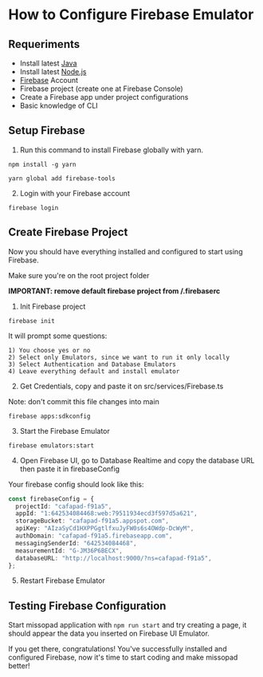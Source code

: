 # How to Configure Firebase Emulator

## Requeriments

- Install latest [Java](https://www.java.com/it/download/)
- Install latest [Node.js](https://nodejs.org/en/)
- [Firebase](https://firebase.google.com/?hl=pt) Account
- Firebase project (create one at Firebase Console)
- Create a Firebase app under project configurations
- Basic knowledge of CLI

## Setup Firebase

1. Run this command to install Firebase globally with yarn.

```
npm install -g yarn

yarn global add firebase-tools
```

2. Login with your Firebase account

```
firebase login
```

## Create Firebase Project

Now you should have everything installed and configured to start using Firebase.

Make sure you're on the root project folder

**IMPORTANT: remove default firebase project from /.firebaserc**

1. Init Firebase project

```
firebase init
```

It will prompt some questions:

    1) You choose yes or no
    2) Select only Emulators, since we want to run it only locally
    3) Select Authentication and Database Emulators
    4) Leave everything default and install emulator

2. Get Credentials, copy and paste it on src/services/Firebase.ts

Note: don't commit this file changes into main

```
firebase apps:sdkconfig
```

3. Start the Firebase Emulator

```
firebase emulators:start
```

4. Open Firebase UI, go to Database Realtime and copy the database URL then paste it in firebaseConfig

Your firebase config should look like this:

```ts
const firebaseConfig = {
  projectId: "cafapad-f91a5",
  appId: "1:642534084468:web:79511934ecd3f597d5a621",
  storageBucket: "cafapad-f91a5.appspot.com",
  apiKey: "AIzaSyCd1HXPPGgtlfxuJyFW0s6s4OWdp-DcWyM",
  authDomain: "cafapad-f91a5.firebaseapp.com",
  messagingSenderId: "642534084468",
  measurementId: "G-JM36P6BECX",
  databaseURL: "http://localhost:9000/?ns=cafapad-f91a5",
};
```

5. Restart Firebase Emulator

## Testing Firebase Configuration

Start missopad application with `npm run start` and try creating a page, it should appear the data you inserted on Firebase UI Emulator.

If you get there, congratulations! You've successfully installed and configured Firebase, now it's time to start coding and make missopad better!
